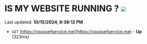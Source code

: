 # IS MY WEBSITE RUNNING ? [![](https://img.shields.io/static/v1?label=Sponsor&message=%E2%9D%A4&logo=GitHub&color=%23fe8e86)](https://github.com/sponsors/Youssef-Lehmam)

Last updated: **10/15/2024, 8:38:12 PM**

- `GET` [https://youssefservice.me](https://youssefservice.me) - **Up** (323ms)
